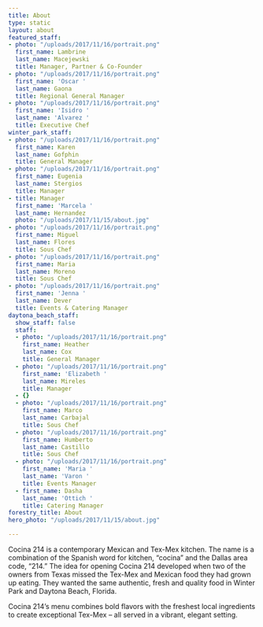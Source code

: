 ```yaml
---
title: About
type: static
layout: about
featured_staff:
- photo: "/uploads/2017/11/16/portrait.png"
  first_name: Lambrine
  last_name: Macejewski
  title: Manager, Partner & Co-Founder
- photo: "/uploads/2017/11/16/portrait.png"
  first_name: 'Oscar '
  last_name: Gaona
  title: Regional General Manager
- photo: "/uploads/2017/11/16/portrait.png"
  first_name: 'Isidro '
  last_name: 'Alvarez '
  title: Executive Chef
winter_park_staff:
- photo: "/uploads/2017/11/16/portrait.png"
  first_name: Karen
  last_name: Gofphin
  title: General Manager
- photo: "/uploads/2017/11/16/portrait.png"
  first_name: Eugenia
  last_name: Stergios
  title: Manager
- title: Manager
  first_name: 'Marcela '
  last_name: Hernandez
  photo: "/uploads/2017/11/15/about.jpg"
- photo: "/uploads/2017/11/16/portrait.png"
  first_name: Miguel
  last_name: Flores
  title: Sous Chef
- photo: "/uploads/2017/11/16/portrait.png"
  first_name: Maria
  last_name: Moreno
  title: Sous Chef
- photo: "/uploads/2017/11/16/portrait.png"
  first_name: 'Jenna '
  last_name: Dever
  title: Events & Catering Manager
daytona_beach_staff:
  show_staff: false
  staff:
  - photo: "/uploads/2017/11/16/portrait.png"
    first_name: Heather
    last_name: Cox
    title: General Manager
  - photo: "/uploads/2017/11/16/portrait.png"
    first_name: 'Elizabeth '
    last_name: Mireles
    title: Manager
  - {}
  - photo: "/uploads/2017/11/16/portrait.png"
    first_name: Marco
    last_name: Carbajal
    title: Sous Chef
  - photo: "/uploads/2017/11/16/portrait.png"
    first_name: Humberto
    last_name: Castillo
    title: Sous Chef
  - photo: "/uploads/2017/11/16/portrait.png"
    first_name: 'Maria '
    last_name: 'Varon '
    title: Events Manager
  - first_name: Dasha
    last_name: 'Ottich '
    title: Catering Manager
forestry_title: About
hero_photo: "/uploads/2017/11/15/about.jpg"

---
```

Cocina 214 is a contemporary Mexican and Tex-Mex kitchen. The name is a combination of the Spanish word for kitchen, “cocina” and the Dallas area code, “214.” The idea for opening Cocina 214 developed when two of the owners from Texas missed the Tex-Mex and Mexican food they had grown up eating. They wanted the same authentic, fresh and quality food in Winter Park and Daytona Beach, Florida.

Cocina 214’s menu combines bold flavors with the freshest local ingredients to create exceptional Tex-Mex – all served in a vibrant, elegant setting.